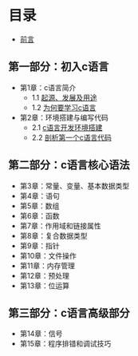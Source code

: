 # 目录
- [前言](preface.md)

## 第一部分：初入c语言

- 第1章：c语言简介
    - 1.1 [起源、发展及用途](./c01.1.md)
    - 1.2 [为何要学习c语言](c01.2.md)
- 第2章：环境搭建与编写代码
    - 2.1 [c语言开发环境搭建](c02.1.md)
    - 2.2 [剖析第一个c语言代码](c02.2.md)
    
## 第二部分：c语言核心语法

- 第3章：常量、变量、基本数据类型
- 第4章：语句
- 第5章：数组
- 第6章：函数
- 第7章：作用域和链接属性
- 第8章：复合数据类型
- 第9章：指针
- 第10章：文件操作
- 第11章：内存管理
- 第12章：预处理
- 第13章：位运算

## 第三部分：c语言高级部分

- 第14章：信号
- 第15章：程序排错和调试技巧